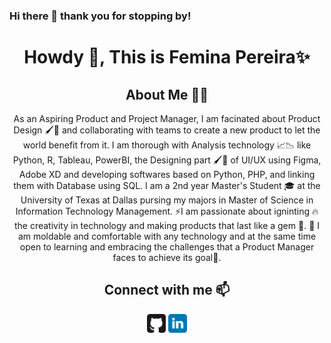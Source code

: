 ### Hi there 👋 thank you for stopping by!


<h1 align='center'>Howdy 🙋, This is Femina Pereira✨ </h1>
<p align = 'center'> 
</p>
<h2 align='center'>About Me 👩‍💻</h2>
<p align='center'> As an Aspiring Product and Project Manager, I am facinated about Product Design 🖌🎨 and collaborating with teams to create a new product to let the world benefit from it. I am thorough with Analysis technology 📈📉 like Python, R, Tableau, PowerBI, the Designing part 🖌🎨 of UI/UX using Figma, Adobe XD and developing softwares based on Python, PHP, and linking them with Database using SQL. I am a 2nd year Master's Student 🎓 at the University of Texas at Dallas pursing my majors in Master of Science in Information Technology Management. ⚡I am passionate about igninting 🔥 the creativity in technology and making products that last like a gem 💎. 🌱 I am moldable and comfortable with any technology and at the same time open to learning and embracing the challenges that a Product Manager faces to achieve its goal🥅. </p><h2 align='center'> Connect with me  📫 </h2>
<p align = 'center'> 
 <a href = "https://github.com/femperei2603" target="_blank"> <img src=https://github.com/edent/SuperTinyIcons/blob/master/images/svg/github.svg height='30' weight='30'/></a>
<a href = "https://www.linkedin.com/in/femina-p/" target="_blank"> <img src=https://github.com/edent/SuperTinyIcons/blob/master/images/svg/linkedin.svg height='30' weight='30'/></a> 

                             

<!--
**femperei2603/femperei2603** is a ✨ _special_ ✨ repository because its `README.md` (this file) appears on your GitHub profile.

Here are some ideas to get you started:

- 🔭 I’m currently working on ...
- 🌱 I’m currently learning ...
- 👯 I’m looking to collaborate on ...
- 🤔 I’m looking for help with ...
- 💬 Ask me about ...
- 📫 How to reach me: ...
- 😄 Pronouns: ...
- ⚡ Fun fact: ...
-->

